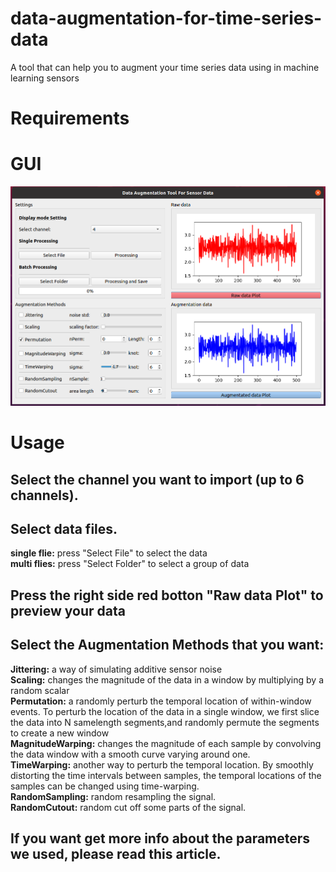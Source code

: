 # data-augmentation-for-time-series-data
A tool that can help you to augment your time series data using in machine learning sensors
# Requirements
# GUI
![overall structure](figure/augmentationGui.png)
# Usage
## Select the channel you want to import (up to 6 channels).
## Select data files.<br>
**single flie:** press "Select File" to select the data<br>
**multi flies:** press "Select Folder" to select a group of data
## Press the right side red botton "Raw data Plot" to preview your data
## Select the Augmentation Methods that you want:<br>
**Jittering:** a way of simulating additive sensor noise<br>
**Scaling:** changes the magnitude of the data in a window by multiplying by a random scalar<br>
**Permutation:** a randomly perturb the temporal location of within-window events. To perturb the location of the data in a single window, we first slice the data into N samelength segments,and randomly permute the segments to create a new window<br>
**MagnitudeWarping:** changes the magnitude of each sample by convolving the data window with a smooth curve varying around one. <br>
**TimeWarping:** another way to perturb the temporal location. By smoothly distorting the time intervals between samples, the temporal locations
of the samples can be changed using time-warping.<br>
**RandomSampling:** random resampling  the signal.<br>
**RandomCutout:** random cut off some parts of the signal. <br>
## If you want get more info about the parameters we used, please read this article. <br>
